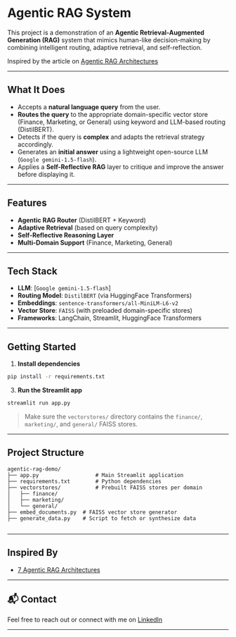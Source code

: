 
# Agentic RAG System 

This project is a demonstration of an **Agentic Retrieval-Augmented Generation (RAG)** system that mimics human-like decision-making by combining intelligent routing, adaptive retrieval, and self-reflection.

Inspired by the article on [Agentic RAG Architectures](https://www.analyticsvidhya.com/blog/2025/01/agentic-rag-system-architectures/)

---

## What It Does

- Accepts a **natural language query** from the user.
- **Routes the query** to the appropriate domain-specific vector store (Finance, Marketing, or General) using keyword and LLM-based routing (DistilBERT).
- Detects if the query is **complex** and adapts the retrieval strategy accordingly.
- Generates an **initial answer** using a lightweight open-source LLM (`Google gemini-1.5-flash`).
- Applies a **Self-Reflective RAG** layer to critique and improve the answer before displaying it.

---

## Features

- **Agentic RAG Router** (DistilBERT + Keyword)
- **Adaptive Retrieval** (based on query complexity)
- **Self-Reflective Reasoning Layer**
- **Multi-Domain Support** (Finance, Marketing, General)

---

## Tech Stack

- **LLM**: [`Google gemini-1.5-flash`]
- **Routing Model**: `DistilBERT` (via HuggingFace Transformers)
- **Embeddings**: `sentence-transformers/all-MiniLM-L6-v2`
- **Vector Store**: `FAISS` (with preloaded domain-specific stores)
- **Frameworks**: LangChain, Streamlit, HuggingFace Transformers

---

## Getting Started

1. **Install dependencies**  
```bash
pip install -r requirements.txt
```

3. **Run the Streamlit app**  
```bash
streamlit run app.py
```

> Make sure the `vectorstores/` directory contains the `finance/`, `marketing/`, and `general/` FAISS stores.

---

## Project Structure

```
agentic-rag-demo/
├── app.py                  # Main Streamlit application
├── requirements.txt        # Python dependencies
├── vectorstores/           # Prebuilt FAISS stores per domain
│   ├── finance/
│   ├── marketing/
│   └── general/
├── embed_documents.py  # FAISS vector store generator
├── generate_data.py    # Script to fetch or synthesize data


```

---

## Inspired By

- [7 Agentic RAG Architectures](https://www.analyticsvidhya.com/blog/2025/01/agentic-rag-system-architectures/) 

---


## 📬 Contact

Feel free to reach out or connect with me on [LinkedIn](https://www.linkedin.com/in/saurabh-singh-0528/) 

---
